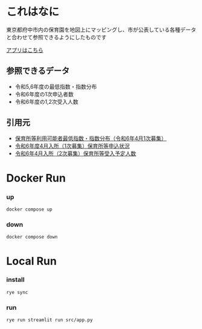 # これはなに

東京都府中市内の保育園を地図上にマッピングし、市が公表している各種データと合わせて参照できるようにしたものです

[アプリはこちら](https://fuchu-hoiku-map-37wp3gnp6a-an.a.run.app/)

## 参照できるデータ

- 令和5,6年度の最低指数・指数分布
- 令和6年度の1次申込者数
- 令和6年度の1,2次受入人数

## 引用元

- [保育所等利用可能者最低指数・指数分布（令和6年4月1次募集）](https://www.city.fuchu.tokyo.jp/kosodate/shussan/hoikujo/hoiku_shisu.html)
- [令和6年度4月入所（1次募集）保育所等申込状況](https://www.city.fuchu.tokyo.jp/kosodate/shussan/hoikujo/R6mousikomizyoukyou.html)
- [令和6年4月入所（2次募集）保育所等受入予定人数](https://www.city.fuchu.tokyo.jp/kosodate/shussan/hoikujo/reiwa6hoikushoukeirewaku.html)


# Docker Run

### up
```
docker compose up
```

### down
```
docker compose down
```

# Local Run

### install

```
rye sync
```

### run

```
rye run streamlit run src/app.py
```
